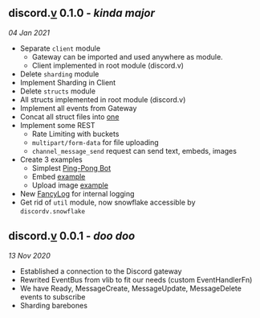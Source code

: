 
## discord.[v](https://github.com/Terisback/discord.v) 0.1.0 - *kinda major*
*04 Jan 2021*
- Separate `client` module
    - Gateway can be imported and used anywhere as module.
    - Client implemented in root module (discord.v)
- Delete `sharding` module
- Implement Sharding in Client
- Delete `structs` module
- All structs implemented in root module (discord.v)
- Implement all events from Gateway
- Concat all struct files into [one](https://github.com/Terisback/discord.v/blob/master/structs.v)
- Implement some REST
    - Rate Limiting with buckets
    - `multipart/form-data` for file uploading
    - `channel_message_send` request can send text, embeds, images
- Create 3 examples
    - Simplest [Ping-Pong Bot](https://github.com/Terisback/discord.v/blob/master/examples/ping-pong/main.v)
    - Embed [example](https://github.com/Terisback/discord.v/blob/master/examples/send-embed/main.v)
    - Upload image [example](https://github.com/Terisback/discord.v/blob/master/examples/upload-image/main.v)
- New [FancyLog](https://github.com/Terisback/discord.v/blob/master/fancylog/log.v) for internal logging
- Get rid of `util` module, now snowflake accessible by `discordv.snowflake`


## discord.[v](https://github.com/Terisback/discord.v) 0.0.1 - *doo doo*
*13 Nov 2020*
- Established a connection to the Discord gateway
- Rewrited EventBus from vlib to fit our needs (custom EventHandlerFn)
- We have Ready, MessageCreate, MessageUpdate, MessageDelete events to subscribe
- Sharding barebones